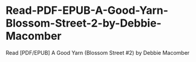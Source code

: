 # Read-PDF-EPUB-A-Good-Yarn-Blossom-Street-2-by-Debbie-Macomber
Read [PDF/EPUB] A Good Yarn (Blossom Street #2) by Debbie Macomber
